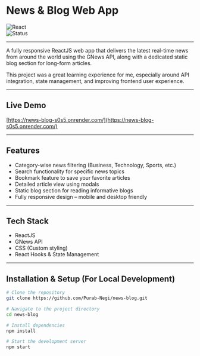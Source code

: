 # News & Blog Web App

![React](https://img.shields.io/badge/React-18.2.0-blue?logo=react)  
![Status](https://img.shields.io/badge/Status-Completed-brightgreen)

---

A fully responsive ReactJS web app that delivers the latest real-time news from around the world using the GNews API, along with a dedicated static blog section for long-form articles.

This project was a great learning experience for me, especially around API integration, state management, and improving frontend user experience.

---

## Live Demo

[https://news-blog-s0s5.onrender.com/](https://news-blog-s0s5.onrender.com/)

---

## Features

- Category-wise news filtering (Business, Technology, Sports, etc.)
- Search functionality for specific news topics
- Bookmark feature to save your favorite articles
- Detailed article view using modals
- Static blog section for reading informative blogs
- Fully responsive design – mobile and desktop friendly

---

## Tech Stack

- ReactJS
- GNews API
- CSS (Custom styling)
- React Hooks & State Management

---

## Installation & Setup (For Local Development)

```bash
# Clone the repository
git clone https://github.com/Purab-Negi/news-blog.git

# Navigate to the project directory
cd news-blog

# Install dependencies
npm install

# Start the development server
npm start
```
